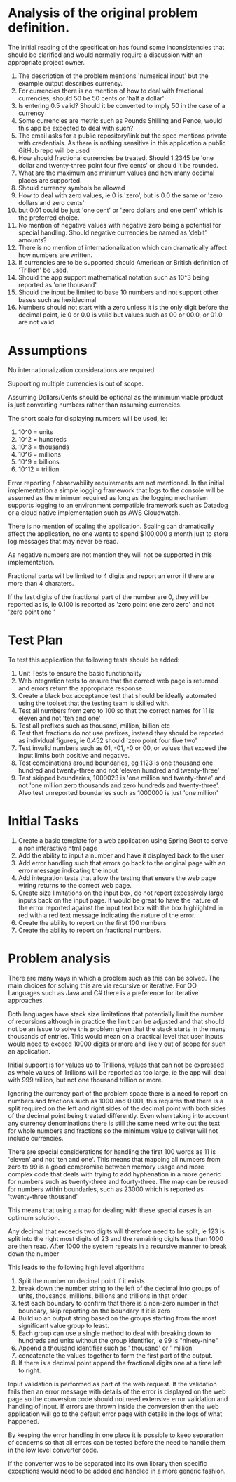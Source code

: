 # Analysis of the original problem definition.

The initial reading of the specification has found some inconsistencies that should be clarified and would normally 
require a discussion with an appropriate project owner.

1. The description of the problem mentions 'numerical input' but the example output describes currency.
2. For currencies there is no mention of how to deal with fractional currencies, should 50 be 50 cents or 'half a dollar'
3. Is entering 0.5 valid? Should it be converted to imply 50 in the case of a currency
4. Some currencies are metric such as Pounds Shilling and Pence, would this app be expected to deal with such?
5. The email asks for a public repository/link but the spec mentions private with credentials. As there is 
nothing sensitive in this application a public GitHub repo will be used
6. How should fractional currencies be treated. Should 1.2345 be 'one dollar and twenty-three point four five cents' 
or should it be rounded.
7. What are the maximum and minimum values and how many decimal places are supported.
8. Should currency symbols be allowed
9. How to deal with zero values, ie 0 is 'zero', but is 0.0 the same or 'zero dollars and zero cents' 
10. but 0.01 could be just 'one cent' or 'zero dollars and one cent' which is the preferred choice. 
11. No mention of negative values with negative zero being a potential for special handling. Should negative
currencies be named as 'debit' amounts?
12. There is no mention of internationalization which can dramatically affect how numbers are written. 
13. If currencies are to be supported should American or British definition of 'Trillion' be used.
14. Should the app support mathematical notation such as 10^3 being reported as 'one thousand'
15. Should the input be limited to base 10 numbers and not support other bases such as hexidecimal
16. Numbers should not start with a zero unless it is the only digit before the decimal point, ie 0 or 0.0 is valid but 
values such as 00 or 00.0, or 01.0 are not valid.



# Assumptions

No internationalization considerations are required

Supporting multiple currencies is out of scope.

Assuming Dollars/Cents should be optional as the minimum viable product is just converting numbers rather than assuming 
currencies.

The short scale for displaying numbers will be used, ie:
1. 10^0 = units
2. 10^2 = hundreds
3. 10^3 = thousands
4. 10^6 = millions
5. 10^9 = billions
6. 10^12 = trillion

Error reporting / observability requirements are not mentioned. In the initial implementation a simple logging framework
that logs to the console will be assumed as the minimum required as long as the logging mechanism supports logging to 
an environment compatible framework such as Datadog or a cloud native implementation such as AWS Cloudwatch.

There is no mention of scaling the application. Scaling can dramatically affect the application, no one wants to spend 
$100,000 a month just to store log messages that may never be read.

As negative numbers are not mention they will not be supported in this implementation.

Fractional parts will be limited to 4 digits and report an error if there are more than 4 charaters.

If the last digits of the fractional part of the number are 0, they will be reported as is, ie 0.100 is reported as 
'zero point one zero zero' and not 'zero point one
'





# Test Plan
To test this application the following tests should be added:
1. Unit Tests to ensure the basic functionality
2. Web integration tests to ensure that the correct web page is returned and errors return the appropriate response
3. Create a black box acceptance test that should be ideally automated using the toolset that the testing team is skilled with.
4. Test all numbers from zero to 100 so that the correct names for 11 is eleven and not 'ten and one'
5. Test all prefixes such as thousand, million, billion etc
6. Test that fractions do not use prefixes, instead they should be reported as individual figures, ie 0.452 should
'zero point four five two'
7. Test invalid numbers such as 01, -01, -0 or 00, or values that exceed the input limits both positive and negative.
8. Test combinations around boundaries, eg 1123 is one thousand one hundred and twenty-three and not 'eleven hundred
and twenty-three'
9. Test skipped boundaries, 1000023 is 'one million and twenty-three' and not 'one million zero thousands and 
zero hundreds and twenty-three'. Also test unreported boundaries such as 1000000 is just 'one million'


# Initial Tasks
1. Create a basic template for a web application using Spring Boot to serve a non interactive html page
2. Add the ability to input a number and have it displayed back to the user
3. Add error handling such that errors go back to the original page with an error message indicating the input
4. Add integration tests that allow the testing that ensure the web page wiring returns to the correct web page.
5. Create size limitations on the input box, do not report excessively large inputs back on the input page. 
It would be great to have the nature of the error reported against the input text box with the box highlighted in red
with a red text message indicating the nature of the error.
6. Create the ability to report on the first 100 numbers
7. Create the ability to report on fractional numbers.


# Problem analysis

There are many ways in which a problem such as this can be solved. The main choices for solving this are via 
recursive or iterative. For OO Languages such as Java and C# there is a preference for iterative approaches.

Both languages have stack size limitations that potentially limit the number of recursions although in practice the
limit can be adjusted and that should not be an issue to solve this problem given that the stack starts in the many 
thousands of entries. This would mean on a practical level that user inputs would need to exceed 10000 digits or more
and likely out of scope for such an application.

Initial support is for values up to Trillions, values that can not be expressed as whole values of Trillions will be 
reported as too large, ie the app will deal with 999 trillion, but not one thousand trillion or more. 

Ignoring the currency part of the problem space there is a need to report on numbers and fractions such as 1000 and 
0.001, this requires that there is a split required on the left and right sides of the decimal point with both sides
of the decimal point being treated differently. Even when taking into account any currency denominations there is 
still the same need write out the text for whole numbers and fractions so the minimum value to deliver will not include
currencies.

There are special considerations for handling the first 100 words as 11 is 'eleven' and not 'ten and one'. This means
that mapping all numbers from zero to 99 is a good compromise between memory usage and more complex code that deals 
with trying to add hyphenation in a more generic for numbers such as twenty-three and fourty-three. The map can be reused
for numbers within boundaries, such as 23000 which is reported as 'twenty-three thousand'

This means that using a map for dealing with these special cases is an optimum solution.

Any decimal that exceeds two digits will therefore need to be split, ie 123 is split into the right most digits
of 23 and the remaining digits less than 1000 are then read.
After 1000 the system repeats in a recursive manner to break down the number


This leads to the following high level algorithm:

1. Split the number on decimal point if it exists
2. break down the number string to the left of the decimal into groups of units, thousands, millions, 
billions and trillions in that order
3. test each boundary to confirm that there is a non-zero number in that boundary, skip reporting on the boundary
if it is zero
4. Build up an output string based on the groups starting from the most significant value group to least.
5. Each group can use a single method to deal with breaking down to hundreds and units without the group 
identifier, ie 99 is "ninety-nine"
6. Append a thousand identifier such as ' thousand' or ' million'
7. concatenate the values together to form the first part of the output.
8. If there is a decimal point append the fractional digits one at a time left to right.

Input validation is performed as part of the web request. If the validation fails then an error message with 
details of the error is displayed on the web page so the conversion code should not need extensive error validation 
and handling of input. If errors are thrown inside the conversion then the web application will go to the default 
error page with details in the logs of what happened.

By keeping the error handling in one place it is possible to keep separation of concerns so that all errors can be
tested before the need to handle them in the low level converter code.

If the converter was to be separated into its own library then specific exceptions would need to be added and 
handled in a more generic fashion.
